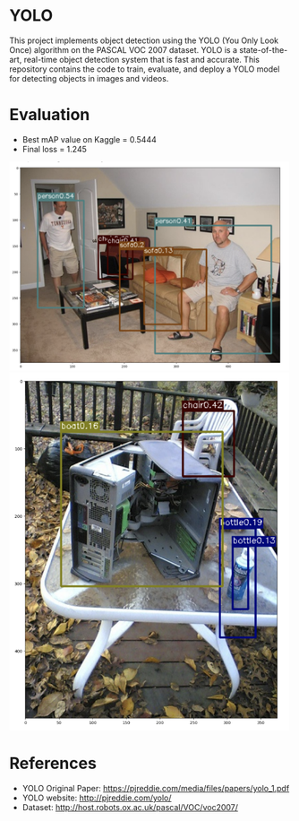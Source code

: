 # YOLO
This project implements object detection using the YOLO (You Only Look Once) algorithm on the PASCAL VOC 2007 dataset. YOLO is a state-of-the-art, real-time object detection system that is fast and accurate. This repository contains the code to train, evaluate, and deploy a YOLO model for detecting objects in images and videos.

# Evaluation
* Best mAP value on Kaggle = 0.5444
* Final loss = 1.245
<img src="img/yolo1.png" alt="Evaluation Result 1" width="500"/>
<img src="img/yolo2.png" alt="Evaluation Result 2" width="500"/>

# References
* YOLO Original Paper: https://pjreddie.com/media/files/papers/yolo_1.pdf
* YOLO website: http://pjreddie.com/yolo/
* Dataset: http://host.robots.ox.ac.uk/pascal/VOC/voc2007/
